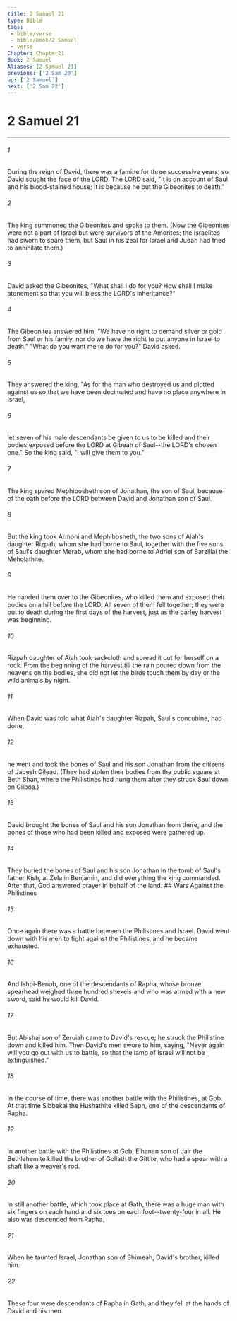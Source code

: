 ```yaml
---
title: 2 Samuel 21
type: Bible
tags:
 - bible/verse
 - bible/book/2 Samuel
 - verse
Chapter: Chapter21
Book: 2 Samuel
Aliases: [2 Samuel 21]
previous: ['2 Sam 20']
up: ['2 Samuel']
next: ['2 Sam 22']
---
```

# 2 Samuel 21

***


###### 1 
During the reign of David, there was a famine for three successive years; so David sought the face of the LORD. The LORD said, "It is on account of Saul and his blood-stained house; it is because he put the Gibeonites to death." 

###### 2 
The king summoned the Gibeonites and spoke to them. (Now the Gibeonites were not a part of Israel but were survivors of the Amorites; the Israelites had sworn to spare them, but Saul in his zeal for Israel and Judah had tried to annihilate them.) 

###### 3 
David asked the Gibeonites, "What shall I do for you? How shall I make atonement so that you will bless the LORD's inheritance?" 

###### 4 
The Gibeonites answered him, "We have no right to demand silver or gold from Saul or his family, nor do we have the right to put anyone in Israel to death." "What do you want me to do for you?" David asked. 

###### 5 
They answered the king, "As for the man who destroyed us and plotted against us so that we have been decimated and have no place anywhere in Israel, 

###### 6 
let seven of his male descendants be given to us to be killed and their bodies exposed before the LORD at Gibeah of Saul--the LORD's chosen one." So the king said, "I will give them to you." 

###### 7 
The king spared Mephibosheth son of Jonathan, the son of Saul, because of the oath before the LORD between David and Jonathan son of Saul. 

###### 8 
But the king took Armoni and Mephibosheth, the two sons of Aiah's daughter Rizpah, whom she had borne to Saul, together with the five sons of Saul's daughter Merab, whom she had borne to Adriel son of Barzillai the Meholathite. 

###### 9 
He handed them over to the Gibeonites, who killed them and exposed their bodies on a hill before the LORD. All seven of them fell together; they were put to death during the first days of the harvest, just as the barley harvest was beginning. 

###### 10 
Rizpah daughter of Aiah took sackcloth and spread it out for herself on a rock. From the beginning of the harvest till the rain poured down from the heavens on the bodies, she did not let the birds touch them by day or the wild animals by night. 

###### 11 
When David was told what Aiah's daughter Rizpah, Saul's concubine, had done, 

###### 12 
he went and took the bones of Saul and his son Jonathan from the citizens of Jabesh Gilead. (They had stolen their bodies from the public square at Beth Shan, where the Philistines had hung them after they struck Saul down on Gilboa.) 

###### 13 
David brought the bones of Saul and his son Jonathan from there, and the bones of those who had been killed and exposed were gathered up. 

###### 14 
They buried the bones of Saul and his son Jonathan in the tomb of Saul's father Kish, at Zela in Benjamin, and did everything the king commanded. After that, God answered prayer in behalf of the land. ## Wars Against the Philistines 

###### 15 
Once again there was a battle between the Philistines and Israel. David went down with his men to fight against the Philistines, and he became exhausted. 

###### 16 
And Ishbi-Benob, one of the descendants of Rapha, whose bronze spearhead weighed three hundred shekels and who was armed with a new sword, said he would kill David. 

###### 17 
But Abishai son of Zeruiah came to David's rescue; he struck the Philistine down and killed him. Then David's men swore to him, saying, "Never again will you go out with us to battle, so that the lamp of Israel will not be extinguished." 

###### 18 
In the course of time, there was another battle with the Philistines, at Gob. At that time Sibbekai the Hushathite killed Saph, one of the descendants of Rapha. 

###### 19 
In another battle with the Philistines at Gob, Elhanan son of Jair the Bethlehemite killed the brother of Goliath the Gittite, who had a spear with a shaft like a weaver's rod. 

###### 20 
In still another battle, which took place at Gath, there was a huge man with six fingers on each hand and six toes on each foot--twenty-four in all. He also was descended from Rapha. 

###### 21 
When he taunted Israel, Jonathan son of Shimeah, David's brother, killed him. 

###### 22 
These four were descendants of Rapha in Gath, and they fell at the hands of David and his men. 
